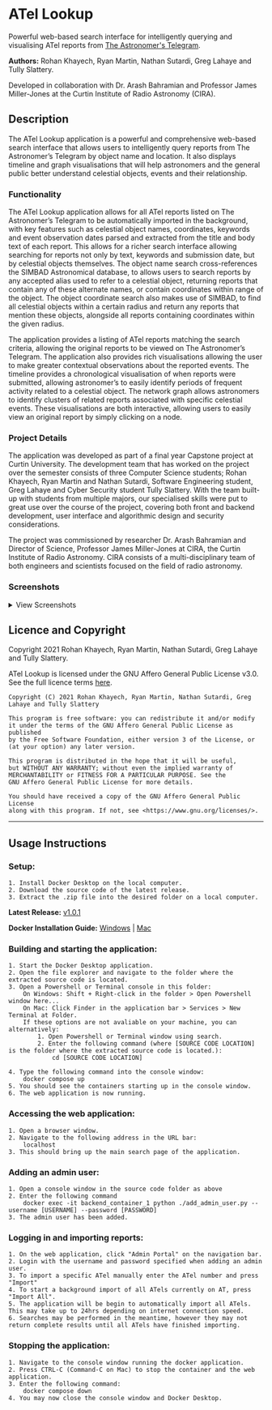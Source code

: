 # ATel Lookup

Powerful web-based search interface for intelligently querying and visualising ATel reports from [The Astronomer's Telegram](https://astronomerstelegram.org/).

**Authors:** Rohan Khayech, Ryan Martin, Nathan Sutardi, Greg Lahaye and Tully Slattery.

Developed in collaboration with Dr. Arash Bahramian and Professor James Miller-Jones at the Curtin Institute of Radio Astronomy (CIRA).

## Description
The ATel Lookup application is a powerful and comprehensive web-based search interface that allows users to intelligently query reports from The Astronomer’s Telegram by object name and location. It also displays timeline and graph visualisations that will help astronomers and the general public better understand celestial objects, events and their relationship. 

### Functionality
The ATel Lookup application allows for all ATel reports listed on The Astronomer’s Telegram to be automatically imported in the background, with key features such as celestial object names, coordinates, keywords and event observation dates parsed and extracted from the title and body text of each report. This allows for a richer search interface allowing searching for reports not only by text, keywords and submission date, but by celestial objects themselves. The object name search cross-references the SIMBAD Astronomical database, to allows users to search reports by any accepted alias used to refer to a celestial object, returning reports that contain any of these alternate names, or contain coordinates within range of the object. The object coordinate search also makes use of SIMBAD, to find all celestial objects within a certain radius and return any reports that mention these objects, alongside all reports containing coordinates within the given radius. 

The application provides a listing of ATel reports matching the search criteria, allowing the original reports to be viewed on The Astronomer’s Telegram. The application also provides rich visualisations allowing the user to make greater contextual observations about the reported events. The timeline provides a chronological visualisation of when reports were submitted, allowing astronomer’s to easily identify periods of frequent activity related to a celestial object. The network graph allows astronomers to identify clusters of related reports associated with specific celestial events. These visualisations are both interactive, allowing users to easily view an original report by simply clicking on a node.

### Project Details

The application was developed as part of a final year Capstone project at Curtin University. The development team that has worked on the project over the semester consists of three Computer Science students; Rohan Khayech, Ryan Martin and Nathan Sutardi, Software Engineering student, Greg Lahaye and Cyber Security student Tully Slattery. With the team built-up with students from multiple majors, our specialised skills were put to great use over the course of the project, covering both front and backend development, user interface and algorithmic design and security considerations.  

The project was commissioned by researcher Dr. Arash Bahramian and Director of Science, Professor James Miller-Jones at CIRA, the Curtin Institute of Radio Astronomy. CIRA consists of a multi-disciplinary team of both engineers and scientists focused on the field of radio astronomy. 

### Screenshots
<details>
    <summary>
        View Screenshots
    </summary>
<br>

![image](https://user-images.githubusercontent.com/49182055/227155074-9f3da04d-8d66-4f2f-bbbd-92e185eea8ab.png)

![image](https://user-images.githubusercontent.com/49182055/227156670-505090a3-2400-4b78-bd32-072cfdc411f6.png)
    
![image](https://user-images.githubusercontent.com/49182055/227155209-c4a20f54-44a4-4670-878c-8b21e06c47c1.png)

![image](https://user-images.githubusercontent.com/49182055/227156721-79cdd1d6-2274-42aa-a4ab-01550a3f76e1.png)

</details>


## Licence and Copyright
Copyright 2021 Rohan Khayech, Ryan Martin, Nathan Sutardi, Greg Lahaye and Tully Slattery.

ATel Lookup is licensed under the GNU Affero General Public License v3.0.
See the full licence terms [here](LICENSE).

    Copyright (C) 2021 Rohan Khayech, Ryan Martin, Nathan Sutardi, Greg Lahaye and Tully Slattery
    
    This program is free software: you can redistribute it and/or modify
    it under the terms of the GNU Affero General Public License as published
    by the Free Software Foundation, either version 3 of the License, or
    (at your option) any later version.
    
    This program is distributed in the hope that it will be useful,
    but WITHOUT ANY WARRANTY; without even the implied warranty of
    MERCHANTABILITY or FITNESS FOR A PARTICULAR PURPOSE. See the
    GNU Affero General Public License for more details.
    
    You should have received a copy of the GNU Affero General Public License
    along with this program. If not, see <https://www.gnu.org/licenses/>.

___

## Usage Instructions
### Setup:
    1. Install Docker Desktop on the local computer.
    2. Download the source code of the latest release.
    3. Extract the .zip file into the desired folder on a local computer.

**Latest Release:** [v1.0.1](https://github.com/rohankhayech/ATel-Lookup/releases/latest)

**Docker Installation Guide:** [Windows](https://docs.docker.com/desktop/windows/install) | [Mac](https://docs.docker.com/desktop/mac/install)


### Building and starting the application:
    1. Start the Docker Desktop application.
    2. Open the file explorer and navigate to the folder where the extracted source code is located.
    3. Open a Powershell or Terminal console in this folder:
        On Windows: Shift + Right-click in the folder > Open Powershell window here...
        On Mac: Click Finder in the application bar > Services > New Terminal at Folder.
        If these options are not avaliable on your machine, you can alternatively:
            1. Open Powershell or Terminal window using search.
            2. Enter the following command (where [SOURCE CODE LOCATION] is the folder where the extracted source code is located.):
                cd [SOURCE CODE LOCATION]

    4. Type the following command into the console window:
        docker compose up
    5. You should see the containers starting up in the console window.
    6. The web application is now running.

### Accessing the web application:
    1. Open a browser window.
    2. Navigate to the following address in the URL bar:
        localhost
    3. This should bring up the main search page of the application.

### Adding an admin user:
    1. Open a console window in the source code folder as above
    2. Enter the following command 
        docker exec -it backend_container_1 python ./add_admin_user.py --username [USERNAME] --password [PASSWORD]
    3. The admin user has been added.

### Logging in and importing reports:
    1. On the web application, click "Admin Portal" on the navigation bar.
    2. Login with the username and password specified when adding an admin user.
    3. To import a specific ATel manually enter the ATel number and press "Import"
    4. To start a background import of all ATels currently on AT, press "Import All". 
    5. The application will be begin to automatically import all ATels. This may take up to 24hrs depending on internet connection speed.
    6. Searches may be performed in the meantime, however they may not return complete results until all ATels have finished importing.

### Stopping the application:
    1. Navigate to the console window running the docker application.
    2. Press CTRL-C (Command-C on Mac) to stop the container and the web application.
    3. Enter the following command:
        docker compose down
    4. You may now close the console window and Docker Desktop.


